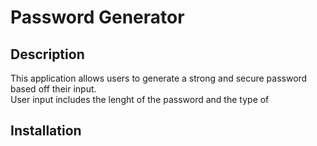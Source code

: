 # Password Generator

## Description

This application allows users to generate a strong and secure password based off their input.  
User input includes the lenght of the password and the type of

## Installation
